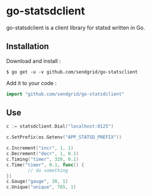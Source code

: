# go-statsdclient

go-statsdclient is a client library for statsd written in Go.

## Installation

Download and install :

```
$ go get -u -v github.com/sendgrid/go-statsclient
```

Add it to your code :

```go
import "github.com/sendgrid/go-statsdclient"
```

## Use

```go
c := statsdclient.Dial("localhost:8125")

c.SetPrefix(os.Getenv("APP_STATSD_PREFIX"))

c.Increment("incr", 1, 1)
c.Decrement("decr", 1, 0.1)
c.Timing("timer", 320, 0.1)
c.Time("timer", 0.1, func() {
        // do something  
})
c.Gauge("gauge", 30, 1)
c.Unique("unique", 765, 1)
```
